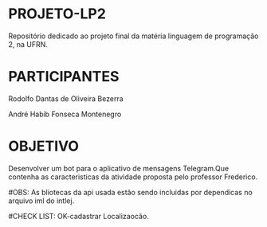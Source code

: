 # PROJETO-LP2
Repositório dedicado ao projeto final da matéria linguagem de programação 2, na UFRN.

# PARTICIPANTES
Rodolfo Dantas de Oliveira Bezerra

André Habib Fonseca Montenegro

# OBJETIVO
Desenvolver um bot para o aplicativo de mensagens Telegram.Que contenha as caracteristicas da atividade proposta pelo professor Frederico.


#OBS:
As bliotecas da api usada estão sendo incluidas por dependicas no arquivo iml do intlej.


#CHECK LIST:
    OK-cadastrar Localizaocão.
